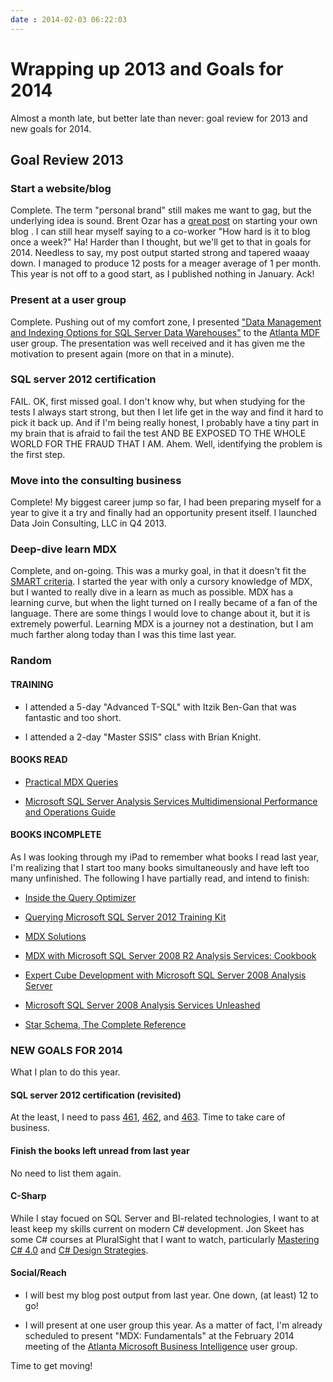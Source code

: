```yaml
---
date : 2014-02-03 06:22:03
---
```

# Wrapping up 2013 and Goals for 2014

Almost a month late, but better late than never: goal review for 2013 and new goals for 2014.

## Goal Review 2013

### Start a website/blog

Complete. The term "personal brand" still makes me want to gag, but the underlying idea is sound. Brent Ozar has a [great post](http://www.brentozar.com/archive/2008/12/how-start-blog/) on starting your own blog . I can still hear myself saying to a co-worker "How hard is it to blog once a week?" Ha! Harder than I thought, but we'll get to that in goals for 2014. Needless to say, my post output started strong and tapered waaay down. I managed to produce 12 posts for a meager average of 1 per month. This year is not off to a good start, as I published nothing in January. Ack!

### Present at a user group

Complete. Pushing out of my comfort zone, I presented ["Data Management and Indexing Options for SQL Server Data Warehouses"](http://lance-england.com/blog/2013/8/13/data-management-and-indexing-options-for-sql-server-data-warehouses) to the [Atlanta MDF](http://www.atlantamdf.com/events.aspx) user group. The presentation was well received and it has given me the motivation to present again (more on that in a minute).

### SQL server 2012 certification

FAIL. OK, first missed goal. I don't know why, but when studying for the tests I always start strong, but then I let life get in the way and find it hard to pick it back up. And if I'm being really honest, I probably have a tiny part in my brain that is afraid to fail the test AND BE EXPOSED TO THE WHOLE WORLD FOR THE FRAUD THAT I AM. Ahem. Well, identifying the problem is the first step.

### Move into the consulting business

Complete! My biggest career jump so far, I had been preparing myself for a year to give it a try and finally had an opportunity present itself. I launched Data Join Consulting, LLC in Q4 2013.

### Deep-dive learn MDX

Complete, and on-going. This was a murky goal, in that it doesn't fit the [SMART criteria](http://en.wikipedia.org/wiki/SMART_criteria). I started the year with only a cursory knowledge of MDX, but I wanted to really dive in a learn as much as possible. MDX has a learning curve, but when the light turned on I really became of a fan of the language. There are some things I would love to change about it, but it is extremely powerful. Learning MDX is a journey not a destination, but I am much farther along today than I was this time last year.

### Random

#### TRAINING

- I attended a 5-day "Advanced T-SQL" with Itzik Ben-Gan that was fantastic and too short.

- I attended a 2-day "Master SSIS" class with Brian Knight.

#### BOOKS READ

- [Practical MDX Queries](http://www.mhprofessional.com/product.php?cat=112&amp;isbn=0071713360)

- [Microsoft SQL Server Analysis Services Multidimensional Performance and Operations Guide](http://social.technet.microsoft.com/wiki/contents/articles/11608.e-book-gallery-for-microsoft-technologies.aspx#MicrosoftSQLServerAnalysisServicesMultidimensionalPerformanceandOperationsGuide)

#### BOOKS INCOMPLETE

As I was looking through my iPad to remember what books I read last year, I'm realizing that I start too many books simultaneously and have left too many unfinished. The following I have partially read, and intend to finish:

- [Inside the Query Optimizer](http://www.red-gate.com/community/books/inside-sql-server-query-optimizer)

- [Querying Microsoft SQL Server 2012 Training Kit](http://shop.oreilly.com/product/0790145345059.do)

- [MDX Solutions](http://www.wiley.com/WileyCDA/WileyTitle/productCd-0471748080.html)

- [MDX with Microsoft SQL Server 2008 R2 Analysis Services: Cookbook](http://www.packtpub.com/mdx-with-microsoft-sql-server-2008-r2-analysis-services/book)

- [Expert Cube Development with Microsoft SQL Server 2008 Analysis Server](http://www.packtpub.com/expert-cube-development-with-microsoft-sql-server-2008-analysis-services/book)

- [Microsoft SQL Server 2008 Analysis Services Unleashed](http://www.informit.com/store/microsoft-sql-server-2008-analysis-services-unleashed-9780672330018)

- [Star Schema, The Complete Reference](http://www.mhprofessional.com/product.php?isbn=0071744339)

### NEW GOALS FOR 2014

What I plan to do this year.

#### SQL server 2012 certification (revisited)

At the least, I need to pass [461](http://www.microsoft.com/learning/en-us/exam-70-461.aspx), [462](http://www.microsoft.com/learning/en-us/exam-70-462.aspx), and [463](http://www.microsoft.com/learning/en-us/exam-70-463.aspx). Time to take care of business.

#### Finish the books left unread from last year

No need to list them again.

#### C-Sharp

While I stay focued on SQL Server and BI-related technologies, I want to at least keep my skills current on modern C# development. Jon Skeet has some C# courses at PluralSight that I want to watch, particularly [Mastering C# 4.0](http://pluralsight.com/training/Courses/TableOfContents/skeet-csharp4) and [C# Design Strategies](http://pluralsight.com/training/Courses/TableOfContents/csharp-design-strategies).

#### Social/Reach

- I will best my blog post output from last year. One down, (at least) 12 to go!

- I will present at one user group this year. As a matter of fact, I'm already scheduled to present "MDX: Fundamentals" at the February 2014 meeting of the [Atlanta Microsoft Business Intelligence](http://atlantabi.sqlpass.org/) user group.

Time to get moving!